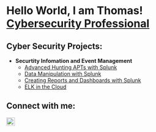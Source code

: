 <h1>Hello World, I am Thomas!<br/><a href="https://www.linkedin.com/in/thomaskischjr/">Cybersecurity Professional</a>

<h2>Cyber Security Projects:</h2>

- <b>Securtity Infomation and Event Management</b>
  - [Advanced Hunting APTs with Splunk](https://github.com/tkisch7/Splunk_BOTS2)
  - [Data Manipulation with Splunk](https://github.com/tkisch7/Splunk_Data_Manipulation)
  - [Creating Reports and Dashboards with Splunk](https://github.com/tkisch7/Splunk_Reporting)
  - [ELK in the Cloud](https://github.com/tkisch7/Elk_Cloud)

<h2>Connect with me:</h2>

[<img align="left" alt="ThomasKischjr | LinkedIn" width="22px" src="https://cdn.jsdelivr.net/npm/simple-icons@v3/icons/linkedin.svg" />][linkedin]

[linkedin]: https://linkedin.com/in/thomaskischjr
